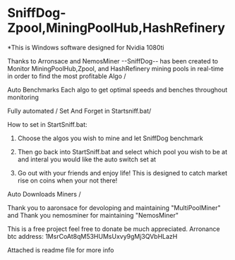 # SniffDog-Zpool,MiningPoolHub,HashRefinery

*This is Windows software designed for Nvidia 1080ti

Thanks to Arronsace and NemosMiner --SniffDog-- has been created to Monitor MiningPoolHub,Zpool, and HashRefinery mining pools in real-time in order to find the most profitable Algo /

Auto Benchmarks Each algo to get optimal speeds and benches throughout monitoring 

Fully automated / Set And Forget in Startsniff.bat/

How to set in StartSniff.bat:

1) Choose the algos you wish to mine and let SniffDog benchmark

2) Then go back into StartSniff.bat and select which pool you wish to be at and interal you would like the auto switch set at

3) Go out with your friends and enjoy life! This is designed to catch market rise on coins when your not there!

Auto Downloads Miners /   

Thank you to aaronsace for devoloping and maintaining "MultiPoolMiner" and Thank you nemosminer for maintaining "NemosMiner"

This is a free project feel free to donate be much appreciated. Arronance btc address: 1MsrCoAt8qM53HUMsUxvy9gMj3QVbHLazH

Attached is readme file for more info

